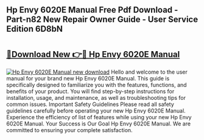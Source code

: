 ## Hp Envy 6020E Manual Free Pdf Download - Part-n82 New Repair Owner Guide - User Service Edition 6D8bN

# <h2><a href="http://bc3733.oget.top/?id=Hp+Envy+6020E+Manual">🔗Download New 👉🔴 Hp Envy 6020E Manual</a></h2>

[![Hp Envy 6020E Manual new download](https://i.imgur.com/5g1atiW.png)](http://bc3733.oget.top/?id=Hp+Envy+6020E+Manual)
Hello and welcome to the user manual for your brand new Hp Envy 6020E Manual. This guide is specifically designed to familiarize you with the features, functions, and benefits of your product. You will find step-by-step instructions for installation, usage, and maintenance, as well as troubleshooting tips for common issues. Important Safety Guidelines Please read all safety guidelines carefully before operating your new Hp Envy 6020E Manual. Experience the efficiency of list of features while using your new Hp Envy 6020E Manual. Your Success is Our Goal Hp Envy 6020E Manual. We are committed to ensuring your complete satisfaction.
